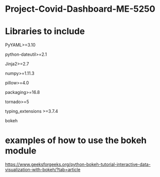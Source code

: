 # Project-Covid-Dashboard-ME-5250

# Libraries to include
PyYAML>=3.10

python-dateutil>=2.1

Jinja2>=2.7

numpy>=1.11.3

pillow>=4.0

packaging>=16.8

tornado>=5

typing_extensions >=3.7.4

bokeh

# examples of how to use the bokeh module
https://www.geeksforgeeks.org/python-bokeh-tutorial-interactive-data-visualization-with-bokeh/?tab=article
